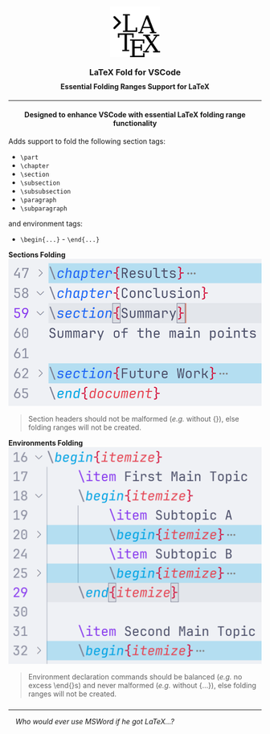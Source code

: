<h3 align="center" style="margin-bottom: -10px">
	<img src="https://raw.githubusercontent.com/CarbonicSoda/vscode-latex-fold/master/media/icon.png" width="100" alt="LaTeX Fold Icon">
	<p></p>
	LaTeX Fold for VSCode
</h3>
<h4 align="center">Essential Folding Ranges Support for LaTeX</h4>

---

<h4 align="center">Designed to enhance VSCode with essential LaTeX folding range functionality</h5>

Adds support to fold the following section tags:

-   `\part`
-   `\chapter`
-   `\section`
-   `\subsection`
-   `\subsubsection`
-   `\paragraph`
-   `\subparagraph`

and environment tags:

-   `\begin{...}` - `\end{...}`

**Sections Folding**
![Section Folding Demo](https://github.com/CarbonicSoda/vscode-latex-fold/blob/master/media/demo-sections.png?raw=true)

> Section headers should not be malformed (_e.g._ without {}),
> else folding ranges will not be created.

**Environments Folding**
![Section Folding Demo](https://github.com/CarbonicSoda/vscode-latex-fold/blob/master/media/demo-envs.png?raw=true)

> Environment declaration commands should be balanced (_e.g._ no excess \end{}s)
> and never malformed (_e.g._ without {...}),
> else folding ranges will not be created.

###

---

_&emsp;Who would ever use MSWord if he got LaTeX...?_
